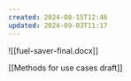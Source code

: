 ```yaml
---
created: 2024-08-15T12:46
updated: 2024-09-03T11:17
---
```

![[fuel-saver-final.docx]]

[[Methods for use cases draft]]